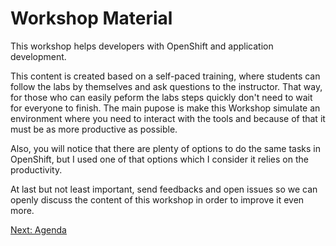 Workshop Material
=================

This workshop helps developers with OpenShift and application development.

This content is created based on a self-paced training, where students can follow the labs by themselves and ask questions to the instructor. That way, for those who can easily peform the labs steps quickly don't need to wait for everyone to finish. The main pupose is make this Workshop simulate an environment where you need to interact with the tools and because of that it must be as more productive as possible.

Also, you will notice that there are plenty of options to do the same tasks in OpenShift, but I used one of that options which I consider it relies on the productivity.

At last but not least important, send feedbacks and open issues so we can openly discuss the content of this workshop in order to improve it even more.

[Next: Agenda](https://github.com/rimolive/openshift-development-workshop/blob/master/workshop/agenda.md)